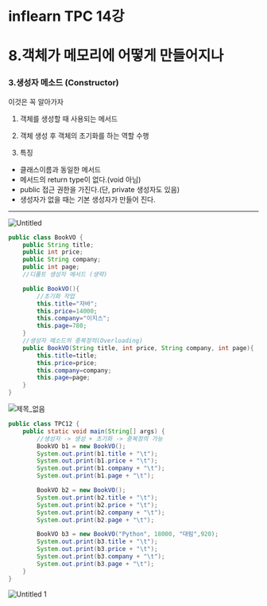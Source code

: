 # inflearn TPC 14강

# 8.객체가 메모리에 어떻게 만들어지나

### 3.생성자 메소드 (Constructor)

이것은 꼭 알아가자

1) 객체를 생성할 때  사용되는 메서드

2) 객체 생성 후 객체의 초기화를 하는 역할 수행

3) 특징

- 클래스이름과 동일한 메서드
- 메서드의 return type이 없다.(void 아님)
- public 접근 권한을 가진다.(단,  private  생성자도 있음)
- 생성자가 없을 때는 기본 생성자가 만들어 진다.

---


![Untitled](https://user-images.githubusercontent.com/56623911/134606840-b85dcaf8-be26-45e4-b08b-2941ef761631.png)

```java
public class BookVO {
    public String title;
    public int price;
    public String company;
    public int page;
    //디폴트 생성자 메서드 (생략)

    public BookVO(){
        //초기화 작업
        this.title="자바";
        this.price=14000;
        this.company="이지스";
        this.page=780;
    }
    //생성자 메소드의 중복정의(Overloading)
    public BookVO(String title, int price, String company, int page){
        this.title=title;
        this.price=price;
        this.company=company;
        this.page=page;
    }
}
```


![제목_없음](https://user-images.githubusercontent.com/56623911/134606873-56d1a11a-b74d-4314-8d5a-d418b856203e.png)

```java
public class TPC12 {
    public static void main(String[] args) {
        //생성자 -> 생성 + 초기화 -> 중복정의 가능
        BookVO b1 = new BookVO();
        System.out.print(b1.title + "\t");
        System.out.print(b1.price + "\t");
        System.out.print(b1.company + "\t");
        System.out.print(b1.page + "\t");

        BookVO b2 = new BookVO();
        System.out.print(b2.title + "\t");
        System.out.print(b2.price + "\t");
        System.out.print(b2.company + "\t");
        System.out.print(b2.page + "\t");

        BookVO b3 = new BookVO("Python", 18000, "대림",920);
        System.out.print(b3.title + "\t");
        System.out.print(b3.price + "\t");
        System.out.print(b3.company + "\t");
        System.out.print(b3.page + "\t");
    }
}
```

![Untitled 1](https://user-images.githubusercontent.com/56623911/134606987-ae6cdc05-3d08-4a78-a473-fda746710f5f.png)


